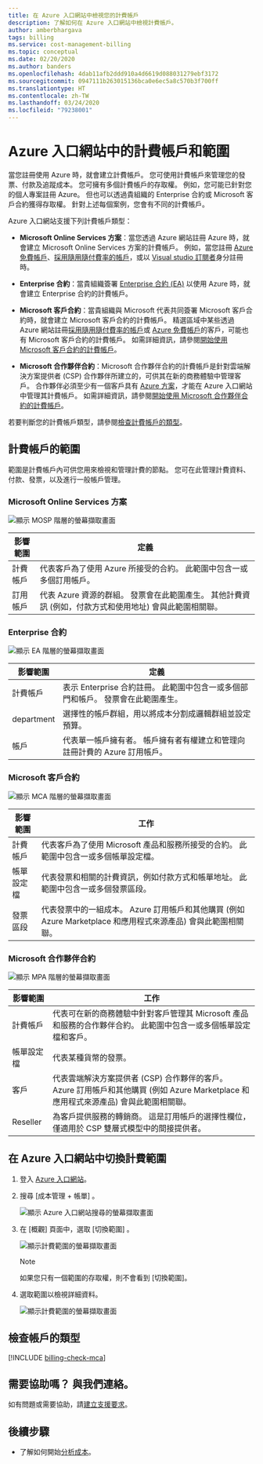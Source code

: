 ```yaml
---
title: 在 Azure 入口網站中檢視您的計費帳戶
description: 了解如何在 Azure 入口網站中檢視計費帳戶。
author: amberbhargava
tags: billing
ms.service: cost-management-billing
ms.topic: conceptual
ms.date: 02/20/2020
ms.author: banders
ms.openlocfilehash: 4dab11afb2ddd910a4d6619d088031279ebf3172
ms.sourcegitcommit: 0947111b263015136bca0e6ec5a8c570b3f700ff
ms.translationtype: HT
ms.contentlocale: zh-TW
ms.lasthandoff: 03/24/2020
ms.locfileid: "79238001"
---
```

# <a name="billing-accounts-and-scopes-in-the-azure-portal"></a>Azure 入口網站中的計費帳戶和範圍

當您註冊使用 Azure 時，就會建立計費帳戶。 您可使用計費帳戶來管理您的發票、付款及追蹤成本。 您可擁有多個計費帳戶的存取權。 例如，您可能已針對您的個人專案註冊 Azure。 但也可以透過貴組織的 Enterprise 合約或 Microsoft 客戶合約獲得存取權。 針對上述每個案例，您會有不同的計費帳戶。

Azure 入口網站支援下列計費帳戶類型：

- **Microsoft Online Services 方案**：當您透過 Azure 網站註冊 Azure 時，就會建立 Microsoft Online Services 方案的計費帳戶。 例如，當您註冊 [Azure 免費帳戶](https://azure.microsoft.com/offers/ms-azr-0044p/)、[採用隨用隨付費率的帳戶](https://azure.microsoft.com/offers/ms-azr-0003p/)，或以 [Visual studio 訂閱者](https://azure.microsoft.com/pricing/member-offers/credit-for-visual-studio-subscribers/)身分註冊時。

- **Enterprise 合約**：當貴組織簽署 [Enterprise 合約 (EA)](https://azure.microsoft.com/pricing/enterprise-agreement/) 以使用 Azure 時，就會建立 Enterprise 合約的計費帳戶。

- **Microsoft 客戶合約**：當貴組織與 Microsoft 代表共同簽署 Microsoft 客戶合約時，就會建立 Microsoft 客戶合約的計費帳戶。 精選區域中某些透過 Azure 網站註冊[採用隨用隨付費率的帳戶](https://azure.microsoft.com/offers/ms-azr-0003p/)或 [Azure 免費帳戶](https://azure.microsoft.com/offers/ms-azr-0044p/)的客戶，可能也有 Microsoft 客戶合約的計費帳戶。 如需詳細資訊，請參閱[開始使用 Microsoft 客戶合約的計費帳戶](../understand/mca-overview.md)。

- **Microsoft 合作夥伴合約**：Microsoft 合作夥伴合約的計費帳戶是針對雲端解決方案提供者 (CSP) 合作夥伴所建立的，可供其在新的商務體驗中管理客戶。 合作夥伴必須至少有一個客戶具有 [Azure 方案](https://docs.microsoft.com/partner-center/purchase-azure-plan)，才能在 Azure 入口網站中管理其計費帳戶。 如需詳細資訊，請參閱[開始使用 Microsoft 合作夥伴合約的計費帳戶](../understand/mpa-overview.md)。

若要判斷您的計費帳戶類型，請參閱[檢查計費帳戶的類型](#check-the-type-of-your-account)。

## <a name="scopes-for-billing-accounts"></a>計費帳戶的範圍
範圍是計費帳戶內可供您用來檢視和管理計費的節點。 您可在此管理計費資料、付款、發票，以及進行一般帳戶管理。

### <a name="microsoft-online-services-program"></a>Microsoft Online Services 方案

 ![顯示 MOSP 階層的螢幕擷取畫面](./media/view-all-accounts/mosp-hierarchy.png)

|影響範圍  |定義  |
|---------|---------|
|計費帳戶     | 代表客戶為了使用 Azure 所接受的合約。 此範圍中包含一或多個訂用帳戶。  |
|訂用帳戶     |  代表 Azure 資源的群組。 發票會在此範圍產生。 其他計費資訊 (例如，付款方式和使用地址) 會與此範圍相關聯。|

### <a name="enterprise-agreement"></a>Enterprise 合約

![顯示 EA 階層的螢幕擷取畫面](./media/view-all-accounts/ea-hierarchy.png)

|影響範圍  |定義  |
|---------|---------|
|計費帳戶    | 表示 Enterprise 合約註冊。 此範圍中包含一或多個部門和帳戶。 發票會在此範圍產生。 |
|department     |  選擇性的帳戶群組，用以將成本分割成邏輯群組並設定預算。     |
|帳戶     |  代表單一帳戶擁有者。 帳戶擁有者有權建立和管理向註冊計費的 Azure 訂用帳戶。 |

### <a name="microsoft-customer-agreement"></a>Microsoft 客戶合約

![顯示 MCA 階層的螢幕擷取畫面](./media/view-all-accounts/mca-hierarchy.png)

|影響範圍  |工作  |
|---------|---------|
|計費帳戶     |   代表客戶為了使用 Microsoft 產品和服務所接受的合約。 此範圍中包含一或多個帳單設定檔。 |
|帳單設定檔     |   代表發票和相關的計費資訊，例如付款方式和帳單地址。 此範圍中包含一或多個發票區段。 |
|發票區段     |   代表發票中的一組成本。 Azure 訂用帳戶和其他購買 (例如 Azure Marketplace 和應用程式來源產品) 會與此範圍相關聯。    |

### <a name="microsoft-partner-agreement"></a>Microsoft 合作夥伴合約

![顯示 MPA 階層的螢幕擷取畫面](./media/view-all-accounts/mpa-hierarchy.png)

|影響範圍  |工作  |
|---------|---------|
|計費帳戶     |   代表可在新的商務體驗中針對客戶管理其 Microsoft 產品和服務的合作夥伴合約。 此範圍中包含一或多個帳單設定檔和客戶。   |
|帳單設定檔     |   代表某種貨幣的發票。     |
|客戶    |   代表雲端解決方案提供者 (CSP) 合作夥伴的客戶。  Azure 訂用帳戶和其他購買 (例如 Azure Marketplace 和應用程式來源產品) 會與此範圍相關聯。  |
|Reseller    |   為客戶提供服務的轉銷商。 這是訂用帳戶的選擇性欄位，僅適用於 CSP 雙層式模型中的間接提供者。     |

## <a name="switch-billing-scope-in-the-azure-portal"></a>在 Azure 入口網站中切換計費範圍

1. 登入 [Azure 入口網站](https://portal.azure.com)。

2. 搜尋 [成本管理 + 帳單]  。

   ![顯示 Azure 入口網站搜尋的螢幕擷取畫面](./media/view-all-accounts/billing-search-cost-management-billing.png)

3. 在 [概觀] 頁面中，選取 [切換範圍]  。

   ![顯示計費範圍的螢幕擷取畫面](./media/view-all-accounts/overview-select-scopes.png)

   > [!Note]
    >
    > 如果您只有一個範圍的存取權，則不會看到 [切換範圍]。

4. 選取範圍以檢視詳細資料。

   ![顯示計費範圍的螢幕擷取畫面](./media/view-all-accounts/list-of-scopes.png)

## <a name="check-the-type-of-your-account"></a>檢查帳戶的類型
[!INCLUDE [billing-check-mca](../../../includes/billing-check-account-type.md)]

## <a name="need-help-contact-us"></a>需要協助嗎？ 與我們連絡。

如有問題或需要協助，請[建立支援要求](https://go.microsoft.com/fwlink/?linkid=2083458)。

## <a name="next-steps"></a>後續步驟
- 了解如何開始[分析成本](../costs/quick-acm-cost-analysis.md)。
